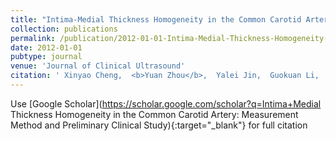 ```yaml
---
title: "Intima-Medial Thickness Homogeneity in the Common Carotid Artery: Measurement Method and Preliminary Clinical Study"
collection: publications
permalink: /publication/2012-01-01-Intima-Medial-Thickness-Homogeneity-in-the-Common-Carotid-Artery-Measurement-Method-and-Preliminary-Clinical-Study
date: 2012-01-01
pubtype: journal
venue: 'Journal of Clinical Ultrasound'
citation: ' Xinyao Cheng,  <b>Yuan Zhou</b>,  Yalei Jin,  Guokuan Li,  Hua Wang,  Enmin Song, "Intima-Medial Thickness Homogeneity in the Common Carotid Artery: Measurement Method and Preliminary Clinical Study." <i>Journal of Clinical Ultrasound</i>, 2012.'
---
```

Use [Google Scholar](https://scholar.google.com/scholar?q=Intima+Medial Thickness Homogeneity in the Common Carotid Artery: Measurement Method and Preliminary Clinical Study){:target="_blank"} for full citation